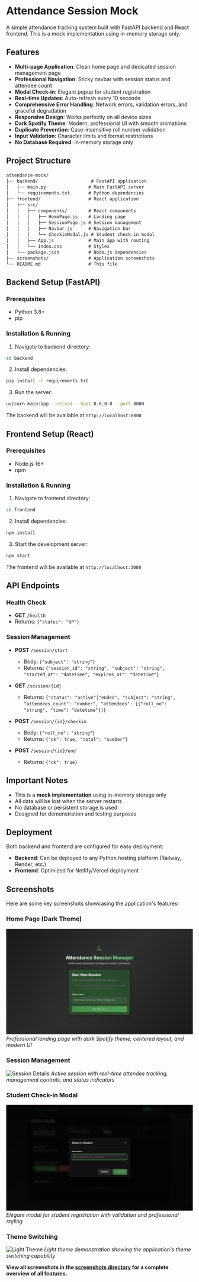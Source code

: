 # Attendance Session Mock

A simple attendance tracking system built with FastAPI backend and React frontend. This is a mock implementation using in-memory storage only.

## Features

- **Multi-page Application**: Clean home page and dedicated session management page
- **Professional Navigation**: Sticky navbar with session status and attendee count
- **Modal Check-in**: Elegant popup for student registration
- **Real-time Updates**: Auto-refresh every 10 seconds
- **Comprehensive Error Handling**: Network errors, validation errors, and graceful degradation
- **Responsive Design**: Works perfectly on all device sizes
- **Dark Spotify Theme**: Modern, professional UI with smooth animations
- **Duplicate Prevention**: Case-insensitive roll number validation
- **Input Validation**: Character limits and format restrictions
- **No Database Required**: In-memory storage only

## Project Structure

```
attendance-mock/
├── backend/                    # FastAPI application
│   ├── main.py                # Main FastAPI server
│   └── requirements.txt       # Python dependencies
├── frontend/                  # React application
│   ├── src/
│   │   ├── components/        # React components
│   │   │   ├── HomePage.js    # Landing page
│   │   │   ├── SessionPage.js # Session management
│   │   │   ├── Navbar.js      # Navigation bar
│   │   │   └── CheckinModal.js # Student check-in modal
│   │   ├── App.js             # Main app with routing
│   │   └── index.css          # Styles
│   └── package.json           # Node.js dependencies
├── screenshots/               # Application screenshots
└── README.md                  # This file
```

## Backend Setup (FastAPI)

### Prerequisites
- Python 3.8+
- pip

### Installation & Running

1. Navigate to backend directory:
```bash
cd backend
```

2. Install dependencies:
```bash
pip install -r requirements.txt
```

3. Run the server:
```bash
uvicorn main:app --reload --host 0.0.0.0 --port 8000
```

The backend will be available at `http://localhost:8000`

## Frontend Setup (React)

### Prerequisites
- Node.js 16+
- npm

### Installation & Running

1. Navigate to frontend directory:
```bash
cd frontend
```

2. Install dependencies:
```bash
npm install
```

3. Start the development server:
```bash
npm start
```

The frontend will be available at `http://localhost:3000`

## API Endpoints

### Health Check
- **GET** `/health`
- Returns: `{"status": "UP"}`

### Session Management
- **POST** `/session/start`
  - Body: `{"subject": "string"}`
  - Returns: `{"session_id": "string", "subject": "string", "started_at": "datetime", "expires_at": "datetime"}`

- **GET** `/session/{id}`
  - Returns: `{"status": "active"|"ended", "subject": "string", "attendees_count": "number", "attendees": [{"roll_no": "string", "time": "datetime"}]}`

- **POST** `/session/{id}/checkin`
  - Body: `{"roll_no": "string"}`
  - Returns: `{"ok": true, "total": "number"}`

- **POST** `/session/{id}/end`
  - Returns: `{"ok": true}`

## Important Notes

- This is a **mock implementation** using in-memory storage only
- All data will be lost when the server restarts
- No database or persistent storage is used
- Designed for demonstration and testing purposes

## Deployment

Both backend and frontend are configured for easy deployment:

- **Backend**: Can be deployed to any Python hosting platform (Railway, Render, etc.)
- **Frontend**: Optimized for Netlify/Vercel deployment

## Screenshots

Here are some key screenshots showcasing the application's features:

### Home Page (Dark Theme)
![Home Page](screenshots/home-dark.png)
*Professional landing page with dark Spotify theme, centered layout, and modern UI*

### Session Management
![Session Details](screenshots/session-active.png)
*Active session with real-time attendee tracking, management controls, and status indicators*

### Student Check-in Modal
![Check-in Modal](screenshots/checkin-modal-dark.png)
*Elegant modal for student registration with validation and professional styling*

### Theme Switching
![Light Theme](screenshots/home-light.png)
*Light theme demonstration showing the application's theme switching capability*

**View all screenshots in the [screenshots directory](screenshots/) for a complete overview of all features.**
